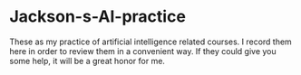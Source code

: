 # Jackson-s-AI-practice
These as my practice of artificial intelligence related courses. I record them here in order to review them in a convenient way. If they could give you some help, it will be a great honor for me.
